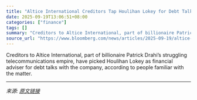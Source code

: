 ```yaml
---
title: "Altice International Creditors Tap Houlihan Lokey for Debt Talks"
date: 2025-09-19T13:06:51+08:00
categories: ["finance"]
tags: []
summary: "Creditors to Altice International, part of billionaire Patrick Drahi’s struggling telecommunications empire, have picked Houlihan Lokey as financial adviser for debt talks with the company, according "
source_url: "https://www.bloomberg.com/news/articles/2025-09-19/altice-international-creditors-tap-houlihan-lokey-for-debt-talks"
---
```


Creditors to Altice International, part of billionaire Patrick Drahi’s struggling telecommunications empire, have picked Houlihan Lokey as financial adviser for debt talks with the company, according to people familiar with the matter.

---

*来源: [原文链接](https://www.bloomberg.com/news/articles/2025-09-19/altice-international-creditors-tap-houlihan-lokey-for-debt-talks)*
